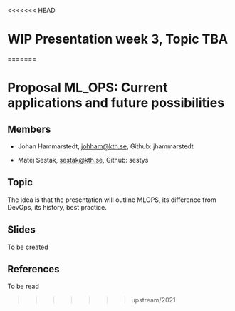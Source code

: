 <<<<<<< HEAD
# WIP Presentation week 3, Topic TBA
=======
# Proposal ML_OPS: Current applications and future possibilities


## Members
* Johan Hammarstedt, johham@kth.se, Github: jhammarstedt

* Matej Sestak, sestak@kth.se, Github: sestys

## Topic
The idea is that the presentation will outline MLOPS, its difference from DevOps, its history, best practice.

## Slides
To be created
## References
To be read
>>>>>>> upstream/2021
